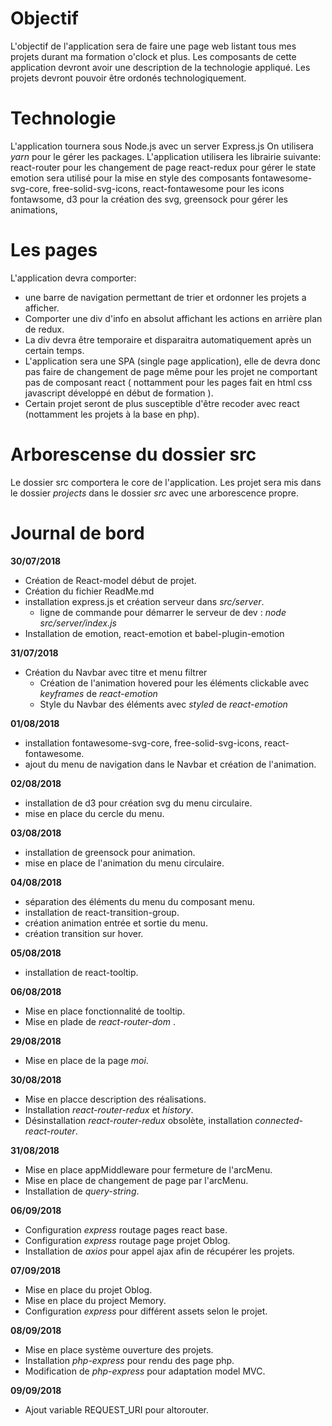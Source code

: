 # Objectif
L'objectif de l'application sera de faire une page web listant tous mes projets durant ma formation o'clock et plus.
Les composants de cette application devront avoir une description de la technologie appliqué.
Les projets devront pouvoir être ordonés technologiquement.

# Technologie
L'application tournera sous Node.js avec un server Express.js
On utilisera _yarn_ pour le gérer les packages.
L'application utilisera les librairie suivante:
  react-router pour les changement de page
  react-redux pour gérer le state
  emotion sera utilisé pour la mise en style des composants
  fontawesome-svg-core, free-solid-svg-icons, react-fontawesome pour les icons fontawsome,
  d3 pour la création des svg,
  greensock pour gérer les animations,

# Les pages
L'application devra comporter:

  - une barre de navigation permettant de trier et ordonner les projets a afficher.
  - Comporter une div d'info en absolut affichant les actions en arrière plan de redux.
  - La div devra être temporaire et disparaitra automatiquement après un certain temps.
  - L'application sera une SPA (single page application), elle de devra donc pas faire de changement de page même pour les projet ne comportant pas de composant react ( nottamment pour les pages fait en html css javascript développé en début de formation ).
  - Certain projet seront de plus susceptible d'être recoder avec react (nottamment les projets à la base en php).

# Arborescense du dossier src
Le dossier src comportera le core de l'application.
Les projet sera mis dans le dossier _projects_ dans le dossier _src_ avec une arborescence propre.

# Journal de bord
__30/07/2018__
  - Création de React-model début de projet.
  - Création du fichier ReadMe.md
  - installation express.js et création serveur dans _src/server_.
    - ligne de commande pour démarrer le serveur de dev : _node src/server/index.js_
  - Installation de emotion, react-emotion et babel-plugin-emotion

__31/07/2018__
  - Création du Navbar avec titre et menu filtrer
    - Création de l'animation hovered pour les éléments clickable avec _keyframes_ de _react-emotion_
    - Style du Navbar des éléments avec _styled_ de _react-emotion_
    
__01/08/2018__
  - installation fontawesome-svg-core, free-solid-svg-icons, react-fontawesome.
  - ajout du menu de navigation dans le Navbar et création de l'animation.

__02/08/2018__
  - installation de d3 pour création svg du menu circulaire.
  - mise en place du cercle du menu.

__03/08/2018__
  - installation de greensock pour animation.
  - mise en place de l'animation du menu circulaire.

__04/08/2018__
  - séparation des éléments du menu du composant menu.
  - installation de react-transition-group.
  - création animation entrée et sortie du menu.
  - création transition sur hover.

__05/08/2018__
  - installation de react-tooltip.

__06/08/2018__
  - Mise en place fonctionnalité de tooltip.
  - Mise en plade de _react-router-dom_ .

__29/08/2018__
  - Mise en place de la page _moi_.

__30/08/2018__
  - Mise en placce description des réalisations.
  - Installation _react-router-redux_ et _history_.
  - Désinstallation _react-router-redux_ obsolète, installation _connected-react-router_.

__31/08/2018__
  - Mise en place appMiddleware pour fermeture de l'arcMenu.
  - Mise en place de changement de page par l'arcMenu.
  - Installation de _query-string_.

__06/09/2018__
  - Configuration _express_ routage pages react base.
  - Configuration _express_ routage page projet Oblog.
  - Installation de _axios_ pour appel ajax afin de récupérer les projets.

__07/09/2018__
  - Mise en place du projet Oblog.
  - Mise en place du project Memory.
  - Configuration _express_ pour différent assets selon le projet.

__08/09/2018__
  - Mise en place système ouverture des projets.
  - Installation _php-express_ pour rendu des page php.
  - Modification de _php-express_ pour adaptation model MVC.

__09/09/2018__
  - Ajout variable REQUEST_URI pour altorouter.